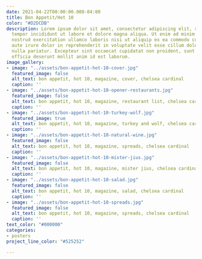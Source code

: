 ```yaml
---
date: 2021-04-22T00:00:00.000-04:00
title: Bon Appetit/Hot 10
color: "#D2DCDB"
description: Lorem ipsum dolor sit amet, consectetur adipiscing elit, sed do eiusmod
  tempor incididunt ut labore et dolore magna aliqua. Ut enim ad minim veniam, quis
  nostrud exercitation ullamco laboris nisi ut aliquip ex ea commodo consequat. Duis
  aute irure dolor in reprehenderit in voluptate velit esse cillum dolore eu fugiat
  nulla pariatur. Excepteur sint occaecat cupidatat non proident, sunt in culpa qui
  officia deserunt mollit anim id est laborum.
image_gallery:
- image: "../assets/bon-appetit-hot-10-cover.jpg"
  featured_image: false
  alt_text: bon appetit, hot 10, magazine, cover, chelsea cardinal
  caption: ''
- image: "../assets/bon-appetit-hot-10-opener-restaurants.jpg"
  featured_image: false
  alt_text: bon appetit, hot 10, magazine, restaurant list, chelsea cardinal
  caption: ''
- image: "../assets/bon-appetit-hot-10-turkey-wolf.jpg"
  featured_image: true
  alt_text: bon appetit, hot 10, magazine, turkey and wolf, chelsea cardinal
  caption: ''
- image: "../assets/bon-appetit-hot-10-natural-wine.jpg"
  featured_image: false
  alt_text: bon appetit, hot 10, magazine, spreads, chelsea cardinal
  caption: ''
- image: "../assets/bon-appetit-hot-10-mister-jius.jpg"
  featured_image: false
  alt_text: bon appetit, hot 10, magazine, mister jius, chelsea cardinal
  caption: ''
- image: "../assets/bon-appetit-hot-10-salad.jpg"
  featured_image: false
  alt_text: bon appetit, hot 10, magazine, salad, chelsea cardinal
  caption: ''
- image: "../assets/bon-appetit-hot-10-spreads.jpg"
  featured_image: false
  alt_text: bon appetit, hot 10, magazine, spreads, chelsea cardinal
  caption: ''
text_color: "#000000"
categories:
- posters
project_line_color: "#525252"

---
```

